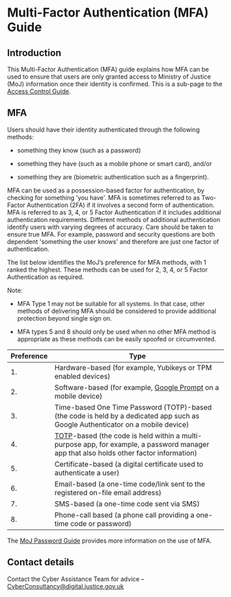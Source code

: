 # Multi-Factor Authentication \(MFA\) Guide

## Introduction

This Multi-Factor Authentication \(MFA\) guide explains how MFA can be used to ensure that users are only granted access to Ministry of Justice \(MoJ\) information once their identity is confirmed. This is a sub-page to the [Access Control Guide](access-control-guide.md).

## MFA

Users should have their identity authenticated through the following methods:

-   something they know \(such as a password\)

-   something they have \(such as a mobile phone or smart card\), and/or

-   something they are \(biometric authentication such as a fingerprint\).


MFA can be used as a possession-based factor for authentication, by checking for something 'you have'. MFA is sometimes referred to as Two-Factor Authentication \(2FA\) if it involves a second form of authentication. MFA is referred to as 3, 4, or 5 Factor Authentication if it includes additional authentication requirements. Different methods of additional authentication identify users with varying degrees of accuracy. Care should be taken to ensure true MFA. For example, password and security questions are both dependent 'something the user knows' and therefore are just one factor of authentication.

The list below identifies the MoJ’s preference for MFA methods, with 1 ranked the highest. These methods can be used for 2, 3, 4, or 5 Factor Authentication as required.

Note:

-   MFA Type 1 may not be suitable for all systems. In that case, other methods of delivering MFA should be considered to provide additional protection beyond single sign on.

-   MFA types 5 and 8 should only be used when no other MFA method is appropriate as these methods can be easily spoofed or circumvented.


|Preference|Type|
|----------|----|
|1.|Hardware-based \(for example, Yubikeys or TPM enabled devices\)|
|2.|Software-based \(for example, [Google Prompt](https://support.google.com/accounts/answer/6361026?co=GENIE.Platform%3DAndroid&hl=en) on a mobile device\)|
|3.|Time-based One Time Password \(TOTP\)-based \(the code is held by a dedicated app such as Google Authenticator on a mobile device\)|
|4.|[TOTP](https://en.wikipedia.org/wiki/Time-based_One-time_Password_algorithm)-based \(the code is held within a multi-purpose app, for example, a password manager app that also holds other factor information\)|
|5.|Certificate-based \(a digital certificate used to authenticate a user\)|
|6.|Email-based \(a one-time code/link sent to the registered on-file email address\)|
|7.|SMS-based \(a one-time code sent via SMS\)|
|8.|Phone-call based \(a phone call providing a one-time code or password\)|

The [MoJ Password Guide](https://intranet.justice.gov.uk/guidance/security/it-computer-security/passwords/) provides more information on the use of MFA.

## Contact details

Contact the Cyber Assistance Team for advice – [CyberConsultancy@digital.justice.gov.uk](mailto:CyberConsultancy@digital.justice.gov.uk)

